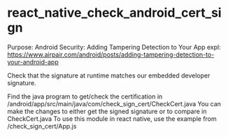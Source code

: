 # react_native_check_android_cert_sign

Purpose: Android Security: Adding Tampering Detection to Your App
expl: https://www.airpair.com/android/posts/adding-tampering-detection-to-your-android-app

Check that the signature at runtime matches our embedded developer signature.

Find the java program to get/check the certification in /android/app/src/main/java/com/check_sign_cert/CheckCert.java
You can make the changes to either get the signed signature or to compare in CheckCert.java
To use this module in react native, use the example from /check_sign_cert/App.js
